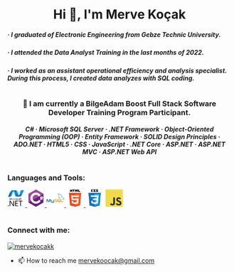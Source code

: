 <h1 align="center">Hi 👋, I'm Merve Koçak</h1>
<h5> · I graduated of Electronic Engineering from Gebze Technic University.</h5>
<h5> · I attended the Data Analyst Training in the last months of 2022.</h5>
<h5> · I worked as an assistant operational efficiency and analysis specialist. During this process, I created data analyzes with SQL coding.</h5>

# <h3 align="center"> 🔭 I am currently a BilgeAdam Boost Full Stack Software Developer Training Program Participant.</h3>
<h5 align="center">C# · Microsoft SQL Server · .NET Framework · Object-Oriented Programming (OOP) · Entity Framework · SOLID Design Principles · ADO.NET ·  HTML5 · CSS · JavaScript · .NET Core ·  ASP.NET · ASP.NET MVC · ASP.NET Web API</h5>

# <h3 align="left">Languages and Tools:</h3>
<p align="left">
      <a href="https://dotnet.microsoft.com/" target="_blank" rel="noreferrer"> <img src="https://raw.githubusercontent.com/devicons/devicon/master/icons/dot-net/dot-net-original-wordmark.svg" alt="dotnet" width="40" height="40"/> </a>
  <a href="https://www.w3schools.com/cs/" target="_blank" rel="noreferrer"> <img src="https://raw.githubusercontent.com/devicons/devicon/master/icons/csharp/csharp-original.svg" alt="csharp" width="40" height="40"/> </a>
    <a href="https://www.mysql.com/" target="_blank" rel="noreferrer"> <img src="https://raw.githubusercontent.com/devicons/devicon/master/icons/mysql/mysql-original-wordmark.svg" alt="mysql" width="40" height="40"/> </a> 
    <a href="https://www.w3.org/html/" target="_blank" rel="noreferrer"> <img src="https://raw.githubusercontent.com/devicons/devicon/master/icons/html5/html5-original-wordmark.svg" alt="html5" width="40" height="40"/> </a> 
  <a href="https://www.w3schools.com/css/" target="_blank" rel="noreferrer"> <img src="https://raw.githubusercontent.com/devicons/devicon/master/icons/css3/css3-original-wordmark.svg" alt="css3" width="40" height="40"/></a>
  <a href="https://developer.mozilla.org/en-US/docs/Web/JavaScript" target="_blank" rel="noreferrer"> <img src="https://raw.githubusercontent.com/devicons/devicon/master/icons/javascript/javascript-original.svg" alt="javascript" width="40" height="40"/> </a> 

# <h3 align="left">Connect with me:</h3>
<p align="left">
<a href="https://linkedin.com/in/mervekocakk" target="blank"><img align="center" src="https://raw.githubusercontent.com/rahuldkjain/github-profile-readme-generator/master/src/images/icons/Social/linked-in-alt.svg" alt="mervekocakk" height="30" width="40" /></a>

- 📫 How to reach me mervekoocak@gmail.com



<!--
**mervekck/mervekck** is a ✨ _special_ ✨ repository because its `README.md` (this file) appears on your GitHub profile.

Here are some ideas to get you started:

- 🔭 I’m currently working on ...
- 🌱 I’m currently learning ...
- 👯 I’m looking to collaborate on ...
- 🤔 I’m looking for help with ...
- 💬 Ask me about ...
- 📫 How to reach me: ...
- 😄 Pronouns: ...
- ⚡ Fun fact: ...
-->
